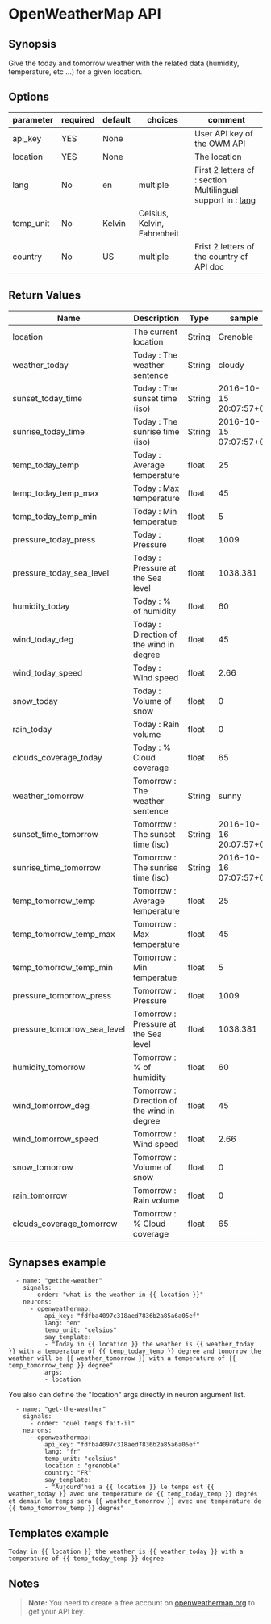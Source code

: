 # OpenWeatherMap API

## Synopsis 

Give the today and tomorrow weather with the related data (humidity, temperature, etc ...) for a given location. 

## Options

| parameter | required | default | choices                     | comment                                                                                           |
|-----------|----------|---------|-----------------------------|---------------------------------------------------------------------------------------------------|
| api_key   | YES      | None    |                             | User API key of the OWM API                                                                       |
| location  | YES      | None    |                             | The location                                                                                      |
| lang      | No       | en      | multiple                    | First 2 letters cf : section Multilingual support in : [lang](https://openweathermap.org/current) |
| temp_unit | No       | Kelvin  | Celsius, Kelvin, Fahrenheit |                                                                                                   |
| country   | No       | US      | multiple                    |  Frist 2 letters of the country cf API doc                                                        |

## Return Values

| Name                        | Description                                | Type   | sample                 |
|-----------------------------|--------------------------------------------|--------|------------------------|
| location                    | The current location                       | String | Grenoble               |
| weather_today               | Today : The weather sentence               | String | cloudy                 |
| sunset_today_time           | Today : The sunset time (iso)              | String | 2016-10-15 20:07:57+00 |
| sunrise_today_time          | Today : The sunrise time (iso)             | String | 2016-10-15 07:07:57+00 |
| temp_today_temp             | Today : Average temperature                | float  | 25                     |
| temp_today_temp_max         | Today : Max temperature                    | float  | 45                     |
| temp_today_temp_min         | Today : Min temperatue                     | float  | 5                      |
| pressure_today_press        | Today : Pressure                           | float  | 1009                   |
| pressure_today_sea_level    | Today : Pressure at the Sea level          | float  | 1038.381               |
| humidity_today              | Today : % of humidity                      | float  | 60                     |
| wind_today_deg              | Today : Direction of the wind in degree    | float  | 45                     |
| wind_today_speed            | Today : Wind speed                         | float  | 2.66                   |
| snow_today                  | Today : Volume of snow                     | float  | 0                      |
| rain_today                  | Today : Rain volume                        | float  | 0                      |
| clouds_coverage_today       | Today : % Cloud coverage                   | float  | 65                     |
| weather_tomorrow            | Tomorrow : The weather sentence            | String | sunny                  |
| sunset_time_tomorrow        | Tomorrow : The sunset time (iso)           | String | 2016-10-16 20:07:57+00 |
| sunrise_time_tomorrow       | Tomorrow : The sunrise time (iso)          | String | 2016-10-16 07:07:57+00 |
| temp_tomorrow_temp          | Tomorrow : Average temperature             | float  | 25                     |
| temp_tomorrow_temp_max      | Tomorrow : Max temperature                 | float  | 45                     |
| temp_tomorrow_temp_min      | Tomorrow : Min temperatue                  | float  | 5                      |
| pressure_tomorrow_press     | Tomorrow : Pressure                        | float  | 1009                   |
| pressure_tomorrow_sea_level | Tomorrow : Pressure at the Sea level       | float  | 1038.381               |
| humidity_tomorrow           | Tomorrow : % of humidity                   | float  | 60                     |
| wind_tomorrow_deg           | Tomorrow : Direction of the wind in degree | float  | 45                     |
| wind_tomorrow_speed         | Tomorrow : Wind speed                      | float  | 2.66                   |
| snow_tomorrow               | Tomorrow : Volume of snow                  | float  | 0                      |
| rain_tomorrow               | Tomorrow : Rain volume                     | float  | 0                      |
| clouds_coverage_tomorrow    | Tomorrow : % Cloud coverage                | float  | 65                     |

## Synapses example

```
  - name: "getthe-weather"
    signals:
      - order: "what is the weather in {{ location }}"
    neurons:
      - openweathermap:
          api_key: "fdfba4097c318aed7836b2a85a6a05ef"
          lang: "en"
          temp_unit: "celsius"
          say_template:
          - "Today in {{ location }} the weather is {{ weather_today }} with a temperature of {{ temp_today_temp }} degree and tomorrow the weather will be {{ weather_tomorrow }} with a temperature of {{ temp_tomorrow_temp }} degree"
          args:
          - location
```

You also can define the "location" args directly in neuron argument list. 
```
  - name: "get-the-weather"
    signals:
      - order: "quel temps fait-il"
    neurons:
      - openweathermap:
          api_key: "fdfba4097c318aed7836b2a85a6a05ef"
          lang: "fr"
          temp_unit: "celsius"
          location : "grenoble"
          country: "FR"
          say_template:
          - "Aujourd'hui a {{ location }} le temps est {{ weather_today }} avec une température de {{ temp_today_temp }} degrés et demain le temps sera {{ weather_tomorrow }} avec une température de {{ temp_tomorrow_temp }} degrés"
```

## Templates example 

```
Today in {{ location }} the weather is {{ weather_today }} with a temperature of {{ temp_today_temp }} degree
```


## Notes

> **Note:** You need to create a free account on [openweathermap.org](http://openweathermap.org/) to get your API key.
